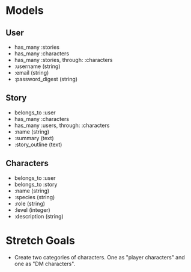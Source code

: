# Models
## User
 - has_many :stories
 - has_many :characters
 - has_many :stories, through: :characters
 - :username (string)
 - :email (string)
 - :password_digest (string)

## Story
 - belongs_to :user
 - has_many :characters
 - has_many :users, through: :characters
 - :name (string)
 - :summary (text)
 - :story_outline (text)

## Characters
 - belongs_to :user
 - belongs_to :story
 - :name (string)
 - :species (string)
 - :role (string)
 - :level (integer)
 - :description (string)

# Stretch Goals
 - Create two categories of characters. One as "player characters" and one as "DM characters".